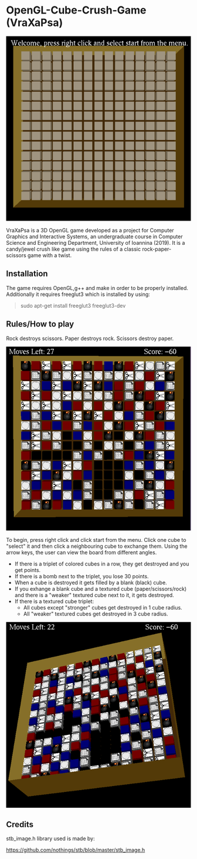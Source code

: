 # OpenGL-Cube-Crush-Game (VraXaPsa)

![](/Screenshots/1.PNG)

VraXaPsa is a 3D OpenGL game developed as a project for Computer Graphics and Interactive Systems, an undergraduate course in Computer Science and Engineering Department, University of Ioannina (2019). It is a candy/jewel crush like game using the rules of a classic rock-paper-scissors game with a twist.

## Installation

The game requires OpenGL,g++ and make in order to be properly installed.
Additionally it requires freeglut3 which is installed by using:
>sudo apt-get install freeglut3 freeglut3-dev

## Rules/How to play
Rock destroys scissors. Paper destroys rock. Scissors destroy paper.

![](/Screenshots/2.PNG)


To begin, press right click and click start from the menu. Click one cube to "select" it and then click a neighbouring cube to exchange them. 
Using the arrow keys, the user can view the board from different angles.
* If there is a triplet of colored cubes in a row, they get destroyed and you get points.
* If there is a bomb next to the triplet, you lose 30 points.
* When a cube is destroyed it gets filled by a blank (black) cube.
* If you exhange a blank cube and a textured cube (paper/scissors/rock) and there is a "weaker" textured cube next to it, it gets destroyed.
* If there is a textured cube triplet: 
  * All cubes except "stronger" cubes get destroyed in 1 cube radius.
  * All "weaker" textured cubes get destroyed in 3 cube radius.
  
  
![](/Screenshots/3.PNG)
  
## Credits
stb_image.h library used is made by:

https://github.com/nothings/stb/blob/master/stb_image.h
